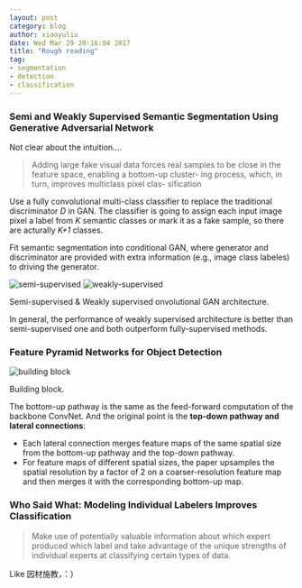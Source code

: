 ```yaml
---
layout: post
category: blog
author: xiaoyuliu
date: Wed Mar 29 20:16:04 2017
title: "Rough reading"
tag:
- segmentation
- detection
- classification
---
```


### Semi and Weakly Supervised Semantic Segmentation Using Generative Adversarial Network

Not clear about the intuition....

> Adding large fake visual data forces real samples to be close in the feature space, enabling a bottom-up cluster- ing process, which, in turn, improves multiclass pixel clas- sification

Use a fully convolutional multi-class classifier to replace the traditional discriminator *D* in GAN. The classifier is going to assign each input image pixel a label from *K* semantic classes or mark it as a fake sample, so there are acturally *K+1* classes.

Fit semantic segmentation into conditional GAN, where generator and discriminator are provided with extra information (e.g., image class labeles) to driving the generator. 

![semi-supervised][1]
![weakly-supervised][2]
<figcaption class="caption">Semi-supervised & Weakly supervised onvolutional GAN architecture.</figcaption>

In general, the performance of weakly supervised architecture is better than semi-supervised one and both outperform fully-supervised methods.

### Feature Pyramid Networks for Object Detection

![building block][3]
<figcaption class="caption">Building block.</figcaption>

The bottom-up pathway is the same as the feed-forward computation of the backbone ConvNet. And the original point is the **top-down pathway and lateral connections**:

- Each lateral connection merges feature maps of the same spatial size from the bottom-up pathway and the top-down pathway. 
- For feature maps of different spatial sizes, the paper upsamples the spatial resolution by a factor of 2 on a coarser-resolution feature map and then merges it with the corresponding bottom-up map.

### Who Said What: Modeling Individual Labelers Improves Classification

> Make use of potentially valuable information about which expert produced which label and take advantage of the unique strengths of individual experts at classifying certain types of data.

Like 因材施教，：）





[1]: https://cl.ly/1G361K0I1V2j/Image%202017-03-29%20at%208.24.01%20PM.png
[2]: https://cl.ly/3i2V371S2k37/Image%202017-03-29%20at%208.24.45%20PM.png
[3]: https://cl.ly/1m253Q3q0W0s/Image%202017-03-29%20at%208.35.28%20PM.png
